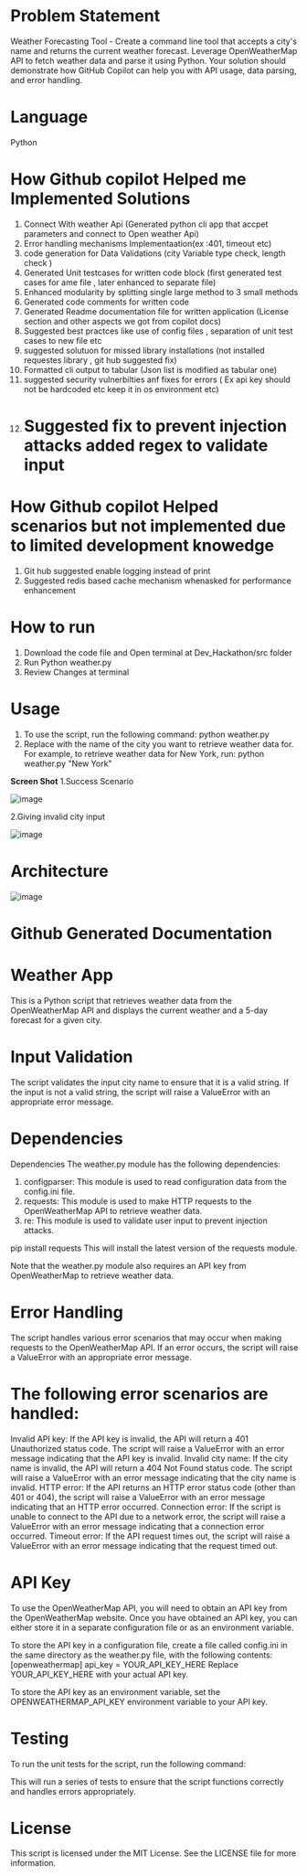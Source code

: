 # Problem Statement
Weather Forecasting Tool - Create a command line tool that accepts a city's name and returns the current weather forecast. Leverage OpenWeatherMap API to fetch weather data and parse it using Python. Your solution should demonstrate how GitHub Copilot can help you with API usage, data parsing, and error handling.

# Language
Python

# How Github copilot Helped me Implemented Solutions
 1. Connect With weather Api (Generated python cli app that accpet parameters and connect to Open weather Api)
 2. Error handling mechanisms Implementaation(ex :401, timeout etc)
 3. code generation for Data Validations (city Variable type check, length check )
 4. Generated Unit testcases for written code block (first generated test cases for ame file , later enhanced to separate file)
 5. Enhanced modularity by splitting single large method to 3 small methods
 6. Generated code comments for written code
 7. Generated Readme documentation file for written application (License section and other aspects we got from copilot docs)
 8. Suggested best practces like use of config files , separation of unit test cases to new file etc
 9. suggested solutuon for missed library installations (not installed requestes library , git hub suggested fix)
 10. Formatted cli output to tabular (Json list is modified as tabular one)
 11. suggested security vulnerbilties anf fixes for errors ( Ex api key should not be hardcoded etc keep it in os environment etc)
 12.  # Suggested fix to prevent injection attacks added regex to validate input

# How Github copilot Helped scenarios but not implemented due to limited development knowedge

1. Git hub suggested enable logging instead of print
2. Suggested redis based cache mechanism whenasked for performance enhancement


 # How to run

 1. Download the code file and Open terminal at Dev_Hackathon/src folder
 2. Run Python weather.py <cityname as parameter>
 3. Review Changes at terminal

# Usage
1. To use the script, run the following command: 
python weather.py <city>
2. Replace <city> with the name of the city you want to retrieve weather data for.
For example, to retrieve weather data for New York, run:
python weather.py "New York"

**Screen Shot**
1.Success Scenario

![image](https://github.com/Fastest-Coder-First/Dev_Hackathon/assets/36884631/46555ad7-2893-405c-a652-fcd9d341c993)

2.Giving invalid city input

![image](https://github.com/Fastest-Coder-First/Dev_Hackathon/assets/36884631/e88cf343-52ac-47ab-8f74-9441b75a972f)

# Architecture 

![image](https://github.com/Fastest-Coder-First/Dev_Hackathon/assets/36884631/e4da91a0-e223-4451-b8ed-14d009e97d18)

# Github Generated Documentation
# Weather App
This is a Python script that retrieves weather data from the OpenWeatherMap API and displays the current weather and a 5-day forecast for a given city.

# Input Validation
The script validates the input city name to ensure that it is a valid string. If the input is not a valid string, the script will raise a ValueError with an appropriate error message.

# Dependencies
Dependencies
The weather.py module has the following dependencies:

1. configparser: This module is used to read configuration data from the config.ini file.
2. requests: This module is used to make HTTP requests to the OpenWeatherMap API to retrieve weather data.
3. re: This module is used to validate user input to prevent injection attacks.

pip install requests
This will install the latest version of the requests module.

Note that the weather.py module also requires an API key from OpenWeatherMap to retrieve weather data.

# Error Handling
The script handles various error scenarios that may occur when making requests to the OpenWeatherMap API. If an error occurs, the script will raise a ValueError with an appropriate error message.

# The following error scenarios are handled:

Invalid API key: If the API key is invalid, the API will return a 401 Unauthorized status code. The script will raise a ValueError with an error message indicating that the API key is invalid.
Invalid city name: If the city name is invalid, the API will return a 404 Not Found status code. The script will raise a ValueError with an error message indicating that the city name is invalid.
HTTP error: If the API returns an HTTP error status code (other than 401 or 404), the script will raise a ValueError with an error message indicating that an HTTP error occurred.
Connection error: If the script is unable to connect to the API due to a network error, the script will raise a ValueError with an error message indicating that a connection error occurred.
Timeout error: If the API request times out, the script will raise a ValueError with an error message indicating that the request timed out.

# API Key
To use the OpenWeatherMap API, you will need to obtain an API key from the OpenWeatherMap website. Once you have obtained an API key, you can either store it in a separate configuration file or as an environment variable.

To store the API key in a configuration file, create a file called config.ini in the same directory as the weather.py file, with the following contents:
[openweathermap]
api_key = YOUR_API_KEY_HERE
Replace YOUR_API_KEY_HERE with your actual API key.

To store the API key as an environment variable, set the OPENWEATHERMAP_API_KEY environment variable to your API key.

# Testing
To run the unit tests for the script, run the following command:

This will run a series of tests to ensure that the script functions correctly and handles errors appropriately.

# License
This script is licensed under the MIT License. See the LICENSE file for more information.
